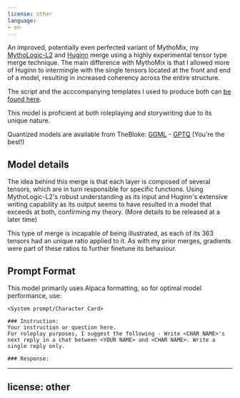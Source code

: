 ```yaml
---
license: other
language:
- en
---
```

An improved, potentially even perfected variant of MythoMix, my [MythoLogic-L2](https://huggingface.co/Gryphe/MythoLogic-L2-13b) and [Huginn](https://huggingface.co/The-Face-Of-Goonery/Huginn-13b-FP16) merge using a highly experimental tensor type merge technique. The main difference with MythoMix is that I allowed more of Huginn to intermingle with the single tensors located at the front and end of a model, resulting in increased coherency across the entire structure.

The script and the acccompanying templates I used to produce both can [be found here](https://github.com/Gryphe/BlockMerge_Gradient/tree/main/YAML).

This model is proficient at both roleplaying and storywriting due to its unique nature.

Quantized models are available from TheBloke: [GGML](https://huggingface.co/TheBloke/MythoMax-L2-13B-GGML) - [GPTQ](https://huggingface.co/TheBloke/MythoMax-L2-13B-GPTQ) (You're the best!)

## Model details

The idea behind this merge is that each layer is composed of several tensors, which are in turn responsible for specific functions. Using MythoLogic-L2's robust understanding as its input and Huginn's extensive writing capability as its output seems to have resulted in a model that exceeds at both, confirming my theory. (More details to be released at a later time)

This type of merge is incapable of being illustrated, as each of its 363 tensors had an unique ratio applied to it. As with my prior merges, gradients were part of these ratios to further finetune its behaviour.

## Prompt Format

This model primarily uses Alpaca formatting, so for optimal model performance, use:
```
<System prompt/Character Card>

### Instruction:
Your instruction or question here.
For roleplay purposes, I suggest the following - Write <CHAR NAME>'s next reply in a chat between <YOUR NAME> and <CHAR NAME>. Write a single reply only.

### Response:
```
 
---
license: other
---